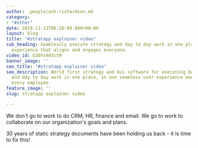 ```yaml
---
author: _people/ash-richardson.md
category:
- "#other"
date: 2019-11-12T06:26:09.000+00:00
layout: blog
title: "#stratapp explainer video"
sub_heading: Seamlessly execute strategy and day to day work in one place.  A collaborative
  experience that aligns and engages everyone.
video_id: U30Yx4H3ctM
banner_image: ''
seo_title: "#stratapp explainer video"
seo_description: World first strategy and bui software for executing both strategy
  and day to day work in one place, in one seamless user experience made easy for
  every employee.
feature_image: ''
slug: stratapp explainer video

---
```

We don't go to work to do CRM, HR, finance and email.  We go to work to collaborate on our organization's goals and plans.

30 years of static strategy documents have been holding us back - it is time to fix this!